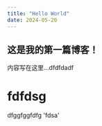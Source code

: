 ```yaml
---
title: "Hello World"
date: 2024-05-20
---
```

## 这是我的第一篇博客！
内容写在这里...dfdfdadf
# fdfdsg
dfggfggfdfg   'fdsa'